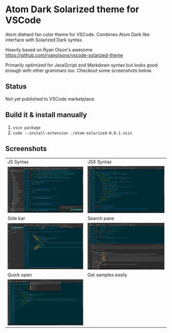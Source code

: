 # Atom Dark Solarized theme for VSCode

Atom diehard fan color theme for VSCode. Combines
Atom Dark like interface with Solarized Dark syntax.

Heavily based on Ryan Olson's awesome https://github.com/ryanolsonx/vscode-solarized-theme

Primarily optimized for JavaScript and Markdown syntax but looks good enough
with other grammars too. Checkout some screenshots below.

## Status
Not yet published to VSCode marketplace.

## Build it & install manually
1. `vsce package`
2. `code --install-extension ./atom-solarized-0.0.1.vsix`

## Screenshots
|  |  |
| ------------- | ------------- |
|  JS Syntax    | JSX Syntax  |
| <img src="https://github.com/dvsekhvalnov/web-static-content/blob/master/atom-solarized/js-syntax.png?raw=true" width="400" alt="JS Syntax" />  | <img src="https://github.com/dvsekhvalnov/web-static-content/blob/master/atom-solarized/jsx-syntax.png?raw=true" width="400" alt="JSX Syntax" /> |
|  Side bar  | Search pane  |
|  <img src="https://github.com/dvsekhvalnov/web-static-content/blob/master/atom-solarized/side-bar.png?raw=true" width="400" alt="Side bar" />  | <img src="https://github.com/dvsekhvalnov/web-static-content/blob/master/atom-solarized/search-pane.png?raw=true" width="400" alt="Search pane" />  |
|  Quick open  | Get samples easily  |
| <img src="https://github.com/dvsekhvalnov/web-static-content/blob/master/atom-solarized/quick-open.png?raw=true" width="400" alt="Quick open" /> | |
